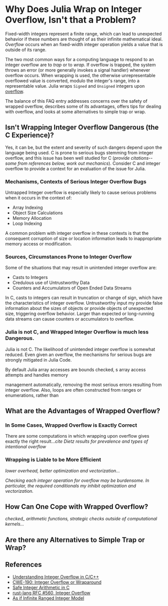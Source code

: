 # Why Does Julia Wrap on Integer Overflow, Isn't that a Problem?

Fixed-width integers represent a finite range, which can lead to
unexpected behavior if these numbers are thought of as their infinite
mathematical ideal.  *Overflow* occurs when an fixed-width integer
operation yields a value that is outside of its range.

The two most common ways for a computing language to respond to an
integer overflow are to *trap* or to *wrap*.  If overflow is trapped,
the system throws an error (or more generally invokes a signal
handler) whenever overflow occurs.  When wrapping is used, the
otherwise unrepresentable overflowed value is converted, modulo the
integer's range, into a representable value.  Julia wraps `Signed` and
`Unsigned` integers upon
[overflow](http://docs.julialang.org/en/stable/manual/integers-and-floating-point-numbers/#overflow-behavior).

The balance of this FAQ entry addresses concerns over the safety of
wrapped overflow, describes some of its advantages, offers tips for
dealing with overflow, and looks at some alternatives to simple trap
or wrap.

## Isn't Wrapping Integer Overflow Dangerous (the C Experience)?

Yes, it can be, but the extent and severity of such dangers depend
upon the language being used.  C is prone to serious bugs stemming
from integer overflow, and this issue has been well studied for C
(*provide citations--some from references below, work out mechanics*).
Consider C and integer overflow to provide a context for an evaluation
of the issue for Julia.

### Mechanisms, Contexts of Serious Integer Overflow Bugs

Untrapped Integer overflow is especially likely to cause serious
problems when it occurs in the context of:

  * Array Indexing
  * Object Size Calculations
  * Memory Allocation
  * Loop Indexing

A common problem with integer overflow in these contexts is that the
consequent corruption of size or location information leads to
inappropriate memory access or modification.

### Sources, Circumstances Prone to Integer Overflow

Some of the situations that may result in unintended integer overflow
are:

  * Casts to Integers
  * Credulous use of Untrustworthy Data
  * Counters and Accumulators of Open Ended Data Streams

In C, casts to integers can result in truncation or change of sign,
which have the characteristics of integer overflow.  Untrustworthy
input my provide false information about the sizes of objects or
provide objects of unexpected size, triggering overflow behavior.
Larger than expected or long-running data streams can cause counters or
accumulators to overflow.

### Julia is not C, and Wrapped Integer Overflow is much less Dangerous.

Julia is not C.  The likelihood of unintended integer overflow is
somewhat reduced.  Even given an overflow, the mechanisms for serious
bugs are strongly mitigated in Julia Code.

By default Julia array accesses are bounds checked, s array access attempts and handles memory

management automatically, removing the most serious errors resulting
from integer overflow.  Also, loops are often constructed from ranges
or enumerations, rather than 

## What are the Advantages of Wrapped Overflow?

### In Some Cases, Wrapped Overflow is Exactly Correct

There are some computations in which wrapping upon overflow gives
exactly the right result...*cite Dietz results for prevalence and
types of intentional overflow*

### Wrapping is Liable to be More Efficient

*lower overhead, better optimization and vectorization...*

*Checking each integer operation for overflow may be burdensome.  In
 particular, the required conditionals my inhibit optimization and
 vectorization.*

## How Can One Cope with Wrapped Overflow? 

*checked_ arithmetic functions, strategic checks outside of
 computational kernels...*

## Are there any Alternatives to Simple Trap or Wrap?



## References

  * [Understanding Integer Overflow in C/C++](http://llvm.org/pubs/2012-06-08-ICSE-UnderstandingIntegerOverflow.html)
  * [CWE-190: Integer Overflow or Wraparound](https://cwe.mitre.org/top25/#CWE-190)
  * [Safe Integer Arithmetic in C](http://blogs.msdn.com/b/michael_howard/archive/2006/02/02/523392.aspx)
  * [rust-lang RFC #560, Integer Overflow](https://github.com/rust-lang/rfcs/blob/master/text/0560-integer-overflow.md)
  * [As if Infinite Ranged Integer Model](https://resources.sei.cmu.edu/library/asset-view.cfm?assetid=9299)

  
